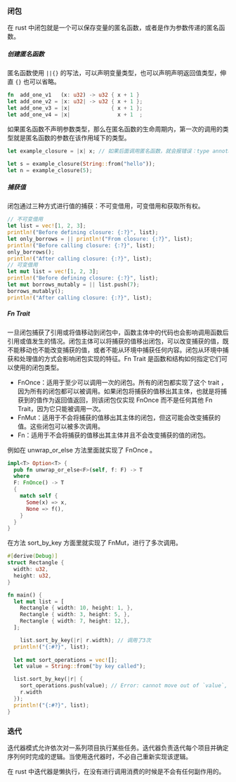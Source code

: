 ### 闭包

在 rust 中闭包就是一个可以保存变量的匿名函数，或者是作为参数传递的匿名函数。

##### 创建匿名函数

匿名函数使用 `||{}` 的写法，可以声明变量类型，也可以声明声明返回值类型，伸直 `{}` 也可以省略。

```rust
fn  add_one_v1   (x: u32) -> u32 { x + 1 }
let add_one_v2 = |x: u32| -> u32 { x + 1 };
let add_one_v3 = |x|             { x + 1 };
let add_one_v4 = |x|               x + 1  ;
```

如果匿名函数不声明参数类型，那么在匿名函数的生命周期内，第一次的调用的类型就是匿名函数的参数在该作用域下的类型。

```rust
let example_closure = |x| x; // 如果后面调用匿名函数，就会报错误：type annotations needed

let s = example_closure(String::from("hello"));
let n = example_closure(5);
```

##### 捕获值

闭包通过三种方式进行值的捕获：不可变借用，可变借用和获取所有权。

```rust
// 不可变借用
let list = vec![1, 2, 3];
println!("Before defining closure: {:?}", list);
let only_borrows = || println!("From closure: {:?}", list);
println!("Before calling closure: {:?}", list);
only_borrows();
println!("After calling closure: {:?}", list);
// 可变借用
let mut list = vec![1, 2, 3];
println!("Before defining closure: {:?}", list);
let mut borrows_mutably = || list.push(7);
borrows_mutably();
println!("After calling closure: {:?}", list);
```

##### Fn Trait

一旦闭包捕获了引用或将值移动到闭包中，函数主体中的代码也会影响调用函数后引用或值发生的情况。闭包主体可以将捕获的值移出闭包，可以改变捕获的值，既不能移动也不能改变捕获的值，或者不能从环境中捕获任何内容。闭包从环境中捕获和处理值的方式会影响闭包实现的特征。Fn Trait 是函数和结构如何指定它们可以使用的闭包类型。

- FnOnce：适用于至少可以调用一次的闭包。所有的闭包都实现了这个 trait ，因为所有的闭包都可以被调用。如果闭包将捕获的值移出其主体，也就是将捕获到的值作为返回值返回，则该闭包仅实现 FnOnce 而不是任何其他 Fn Trait，因为它只能被调用一次。
- FnMut：适用于不会将捕获的值移出其主体的闭包，但这可能会改变捕获的值。这些闭包可以被多次调用。
- Fn：适用于不会将捕获的值移出其主体并且不会改变捕获的值的闭包。

例如在 unwrap_or_else 方法里面就实现了 FnOnce 。

```rust
impl<T> Option<T> {
  pub fn unwrap_or_else<F>(self, f: F) -> T
  where
  F: FnOnce() -> T
  {
    match self {
      Some(x) => x,
      None => f(),
    }
  }
}
```

在方法 sort_by_key 方面里就实现了 FnMut，进行了多次调用。

```rust
#[derive(Debug)]
struct Rectangle {
  width: u32,
  height: u32,
}

fn main() {
  let mut list = [
    Rectangle { width: 10, height: 1, },
    Rectangle { width: 3, height: 5, },
    Rectangle { width: 7, height: 12,},
  ];

 	list.sort_by_key(|r| r.width); // 调用了3次
  println!("{:#?}", list);
  
  let mut sort_operations = vec![];
  let value = String::from("by key called");

  list.sort_by_key(|r| {
    sort_operations.push(value); // Error: cannot move out of `value`, a captured variable in an `FnMut` closure
    r.width
  });
  println!("{:#?}", list);
}
```

### 迭代

迭代器模式允许依次对一系列项目执行某些任务。迭代器负责迭代每个项目并确定序列何时完成的逻辑。当使用迭代器时，不必自己重新实现该逻辑。

在 rust 中迭代器是懒执行，在没有进行调用消费的时候是不会有任何副作用的。